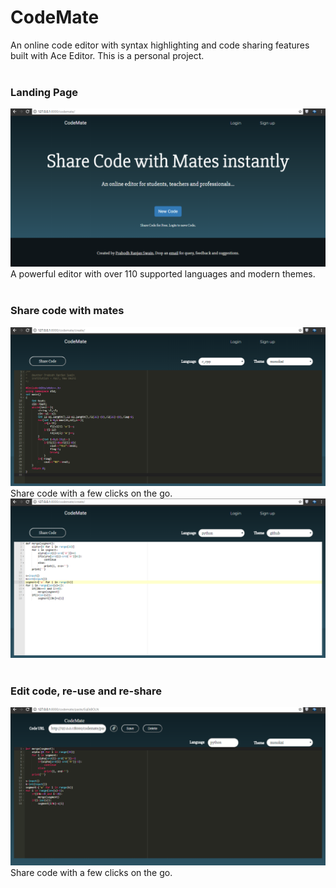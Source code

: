 # CodeMate
An online code editor with syntax highlighting and code sharing features built with Ace Editor. This is a personal project.
<br />
<br />
### Landing Page
![Simple to use](img/landing_page.png?raw=true "Title")
A powerful editor with over 110 supported languages and modern themes.
<br />
<br />
### Share code with mates
![Share codes](img/code_form_1.png?raw=true "Title")
<br />
Share code with a few clicks on the go.
<br />
![Share codes](img/code_form_2.png?raw=true "Title")
<br />
<br />
### Edit code, re-use and re-share
![Edit codes](img/details.png?raw=true "Title")
<br />
Share code with a few clicks on the go.
